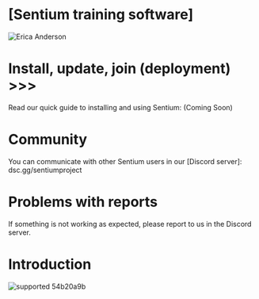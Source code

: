 # [Sentium training software]
![Erica Anderson](https://github.com/SentiumProject/sentium-bot/assets/98888240/e796c92d-af0f-4971-9cb1-2e4055a48ce1)

# Install, update, join (deployment) >>>
Read our quick guide to installing and using Sentium: (Coming Soon)

# Community
You can communicate with other Sentium users in our [Discord server]: dsc.gg/sentiumproject

# Problems with reports
If something is not working as expected, please report to us in the Discord server.

# Introduction

![supported 54b20a9b](https://github.com/SentiumProject/sentium-bot/assets/98888240/609dfa3f-6eb5-4f82-8bdd-d972df7b5bdc)
